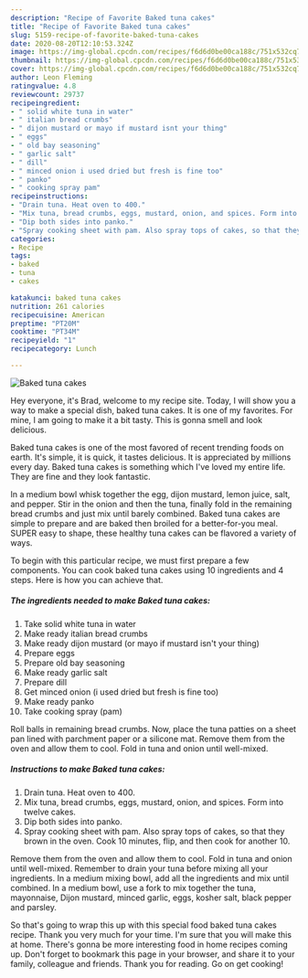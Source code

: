 ```yaml
---
description: "Recipe of Favorite Baked tuna cakes"
title: "Recipe of Favorite Baked tuna cakes"
slug: 5159-recipe-of-favorite-baked-tuna-cakes
date: 2020-08-20T12:10:53.324Z
image: https://img-global.cpcdn.com/recipes/f6d6d0be00ca188c/751x532cq70/baked-tuna-cakes-recipe-main-photo.jpg
thumbnail: https://img-global.cpcdn.com/recipes/f6d6d0be00ca188c/751x532cq70/baked-tuna-cakes-recipe-main-photo.jpg
cover: https://img-global.cpcdn.com/recipes/f6d6d0be00ca188c/751x532cq70/baked-tuna-cakes-recipe-main-photo.jpg
author: Leon Fleming
ratingvalue: 4.8
reviewcount: 29737
recipeingredient:
- " solid white tuna in water"
- " italian bread crumbs"
- " dijon mustard or mayo if mustard isnt your thing"
- " eggs"
- " old bay seasoning"
- " garlic salt"
- " dill"
- " minced onion i used dried but fresh is fine too"
- " panko"
- " cooking spray pam"
recipeinstructions:
- "Drain tuna. Heat oven to 400."
- "Mix tuna, bread crumbs, eggs, mustard, onion, and spices. Form into twelve cakes."
- "Dip both sides into panko."
- "Spray cooking sheet with pam. Also spray tops of cakes, so that they brown in the oven. Cook 10 minutes, flip, and then cook for another 10."
categories:
- Recipe
tags:
- baked
- tuna
- cakes

katakunci: baked tuna cakes 
nutrition: 261 calories
recipecuisine: American
preptime: "PT20M"
cooktime: "PT34M"
recipeyield: "1"
recipecategory: Lunch

---
```



![Baked tuna cakes](https://img-global.cpcdn.com/recipes/f6d6d0be00ca188c/751x532cq70/baked-tuna-cakes-recipe-main-photo.jpg)

Hey everyone, it's Brad, welcome to my recipe site. Today, I will show you a way to make a special dish, baked tuna cakes. It is one of my favorites. For mine, I am going to make it a bit tasty. This is gonna smell and look delicious.

Baked tuna cakes is one of the most favored of recent trending foods on earth. It's simple, it is quick, it tastes delicious. It is appreciated by millions every day. Baked tuna cakes is something which I've loved my entire life. They are fine and they look fantastic.

In a medium bowl whisk together the egg, dijon mustard, lemon juice, salt, and pepper. Stir in the onion and then the tuna, finally fold in the remaining bread crumbs and just mix until barely combined. Baked tuna cakes are simple to prepare and are baked then broiled for a better-for-you meal. SUPER easy to shape, these healthy tuna cakes can be flavored a variety of ways.


To begin with this particular recipe, we must first prepare a few components. You can cook baked tuna cakes using 10 ingredients and 4 steps. Here is how you can achieve that.

<!--inarticleads1-->

##### The ingredients needed to make Baked tuna cakes:

1. Take  solid white tuna in water
1. Make ready  italian bread crumbs
1. Make ready  dijon mustard (or mayo if mustard isn&#39;t your thing)
1. Prepare  eggs
1. Prepare  old bay seasoning
1. Make ready  garlic salt
1. Prepare  dill
1. Get  minced onion (i used dried but fresh is fine too)
1. Make ready  panko
1. Take  cooking spray (pam)


Roll balls in remaining bread crumbs. Now, place the tuna patties on a sheet pan lined with parchment paper or a silicone mat. Remove them from the oven and allow them to cool. Fold in tuna and onion until well-mixed. 

<!--inarticleads2-->

##### Instructions to make Baked tuna cakes:

1. Drain tuna. Heat oven to 400.
1. Mix tuna, bread crumbs, eggs, mustard, onion, and spices. Form into twelve cakes.
1. Dip both sides into panko.
1. Spray cooking sheet with pam. Also spray tops of cakes, so that they brown in the oven. Cook 10 minutes, flip, and then cook for another 10.


Remove them from the oven and allow them to cool. Fold in tuna and onion until well-mixed. Remember to drain your tuna before mixing all your ingredients. In a medium mixing bowl, add all the ingredients and mix until combined. In a medium bowl, use a fork to mix together the tuna, mayonnaise, Dijon mustard, minced garlic, eggs, kosher salt, black pepper and parsley. 

So that's going to wrap this up with this special food baked tuna cakes recipe. Thank you very much for your time. I'm sure that you will make this at home. There's gonna be more interesting food in home recipes coming up. Don't forget to bookmark this page in your browser, and share it to your family, colleague and friends. Thank you for reading. Go on get cooking!
